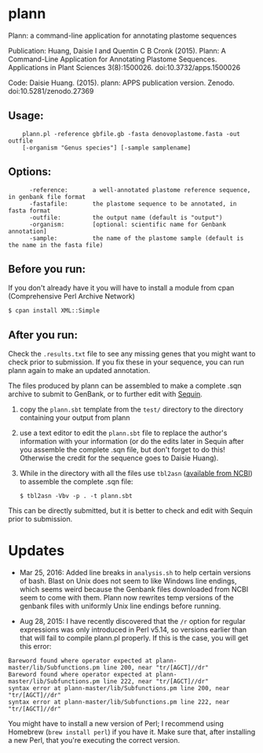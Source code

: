 # plann
Plann: a command-line application for annotating plastome sequences

Publication: Huang, Daisie I and Quentin C B Cronk (2015). Plann: A Command-Line Application for Annotating Plastome Sequences. Applications in Plant Sciences 3(8):1500026. doi:10.3732/apps.1500026

Code: Daisie Huang. (2015). plann: APPS publication version. Zenodo. doi:10.5281/zenodo.27369

## Usage:
```
    plann.pl -reference gbfile.gb -fasta denovoplastome.fasta -out outfile
    [-organism "Genus species"] [-sample samplename]
```

## Options:
```
      -reference:       a well-annotated plastome reference sequence, in genbank file format
      -fastafile:       the plastome sequence to be annotated, in fasta format
      -outfile:         the output name (default is "output")
      -organism:        [optional: scientific name for Genbank annotation]
      -sample:          the name of the plastome sample (default is the name in the fasta file)
```
      
## Before you run:
If you don't already have it you will have to install a module from cpan (Comprehensive Perl Archive Network)
```Shell
$ cpan install XML::Simple
```	

## After you run:
Check the `.results.txt` file to see any missing genes that you might want to check prior to submission. If you fix these in your sequence, you can run plann again to make an updated annotation.
	
The files produced by plann can be assembled to make a complete .sqn archive to submit to GenBank, or to further edit with [Sequin](https://www.ncbi.nlm.nih.gov/Sequin/).

1. copy the `plann.sbt` template from the `test/` directory to the directory containing your output from plann
2. use a text editor to edit the `plann.sbt` file to replace the author's information with your information (or do the edits later in Sequin after you assemble the complete .sqn file, but don't forget to do this! Otherwise the credit for the sequence goes to Daisie Huang).
3. While in the directory with all the files use `tbl2asn` ([available from NCBI](https://www.ncbi.nlm.nih.gov/genbank/tbl2asn2/)) to assemble the complete .sqn file:

	```Shell
	$ tbl2asn -Vbv -p . -t plann.sbt
	```
	
  This can be directly submitted, but it is better to check and edit with Sequin prior to submission.

# Updates
- Mar 25, 2016: 
	Added line breaks in `analysis.sh` to help certain versions of bash.
	Blast on Unix does not seem to like Windows line endings, which seems weird because the Genbank files downloaded from NCBI seem to come with them. Plann now rewrites temp versions of the genbank files with uniformly Unix line endings before running.
	
- Aug 28, 2015: 
	I have recently discovered that the `/r` option for regular expressions was only introduced in Perl v5.14, so versions earlier than that will fail to compile plann.pl properly. If this is the case, you will get this error:

```
Bareword found where operator expected at plann-master/lib/Subfunctions.pm line 200, near "tr/[AGCT]//dr"
Bareword found where operator expected at plann-master/lib/Subfunctions.pm line 222, near "tr/[AGCT]//dr"
syntax error at plann-master/lib/Subfunctions.pm line 200, near "tr/[AGCT]//dr"
syntax error at plann-master/lib/Subfunctions.pm line 222, near "tr/[AGCT]//dr"
```

You might have to install a new version of Perl; I recommend using Homebrew (`brew install perl`) if you have it. Make sure that, after installing a new Perl, that you're executing the correct version.
